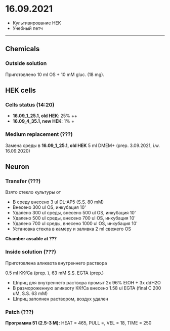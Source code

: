 16.09.2021
==========

- Культивирование HEK
- Учебный петч

---

## Chemicals
### Outside solution
Приготовлено 10 ml OS + 10 mM gluc. (18 mg).


## HEK cells
### Cells status (14:20)
- **16.09_1_25.1, old HEK**: 25% ++
- **16.09_4_35.1, new HEK**: 1% +

### Medium replacement (???)
Замена среды в **16.09_1_25.1, old HEK**
5 ml DMEM+ (prep. 3.09.2021, i.w. 16.09.2020)


## Neuron
### Transfer (???)
Взято стекло культуры от 

- В среду внесено 3 ul DL-AP5 (S.S. 80 mM)
- Внесено 300 ul OS, инкубация 10'
- Удалено 300 ul среды, внесено 500 ul OS, инкубация 10'
- Удалено 500 ul среды, внесено 700 ul OS, инкубация 10'
- Удалено 700 ul среды, внесено 1000 ul OS, инкубация 10'
- Установка стекла в камеру и заливка 2 ml свежего OS

**Chamber assable at ???**

### Inside solution (???)
Приготовлена аликвота внутреннего раствора

0.5 ml KKfCa (prep. ), 63 mM S.S. EGTA (prep.)

- Шприц для внутреннего раствора промыт 2x 96% EtOH + 3x ddH2O
- В размороженную аликвоту KKfCa внесено 1.58 ul EGTA (final C 200 uM, S.S. 63 mM)
- Шприц заполнен раствором, воздух удален

### Patch (???)
**Программа 51 (2.5-3 M):**
HEAT = 465, PULL =, VEL = 18, TIME = 250


